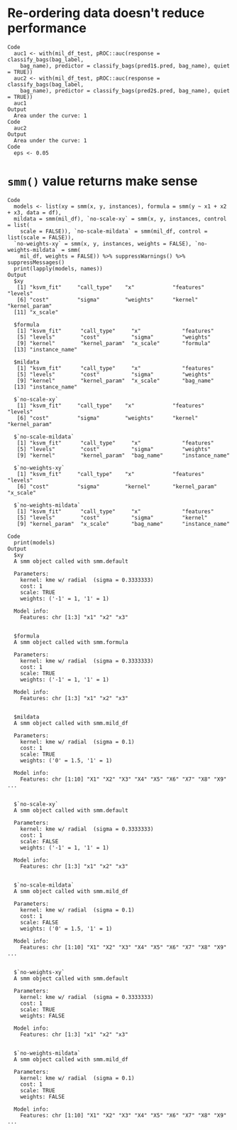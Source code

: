 # Re-ordering data doesn't reduce performance

    Code
      auc1 <- with(mil_df_test, pROC::auc(response = classify_bags(bag_label,
        bag_name), predictor = classify_bags(pred1$.pred, bag_name), quiet = TRUE))
      auc2 <- with(mil_df_test, pROC::auc(response = classify_bags(bag_label,
        bag_name), predictor = classify_bags(pred2$.pred, bag_name), quiet = TRUE))
      auc1
    Output
      Area under the curve: 1
    Code
      auc2
    Output
      Area under the curve: 1
    Code
      eps <- 0.05

# `smm()` value returns make sense

    Code
      models <- list(xy = smm(x, y, instances), formula = smm(y ~ x1 + x2 + x3, data = df),
      mildata = smm(mil_df), `no-scale-xy` = smm(x, y, instances, control = list(
        scale = FALSE)), `no-scale-mildata` = smm(mil_df, control = list(scale = FALSE)),
      `no-weights-xy` = smm(x, y, instances, weights = FALSE), `no-weights-mildata` = smm(
        mil_df, weights = FALSE)) %>% suppressWarnings() %>% suppressMessages()
      print(lapply(models, names))
    Output
      $xy
       [1] "ksvm_fit"     "call_type"    "x"            "features"     "levels"      
       [6] "cost"         "sigma"        "weights"      "kernel"       "kernel_param"
      [11] "x_scale"     
      
      $formula
       [1] "ksvm_fit"      "call_type"     "x"             "features"     
       [5] "levels"        "cost"          "sigma"         "weights"      
       [9] "kernel"        "kernel_param"  "x_scale"       "formula"      
      [13] "instance_name"
      
      $mildata
       [1] "ksvm_fit"      "call_type"     "x"             "features"     
       [5] "levels"        "cost"          "sigma"         "weights"      
       [9] "kernel"        "kernel_param"  "x_scale"       "bag_name"     
      [13] "instance_name"
      
      $`no-scale-xy`
       [1] "ksvm_fit"     "call_type"    "x"            "features"     "levels"      
       [6] "cost"         "sigma"        "weights"      "kernel"       "kernel_param"
      
      $`no-scale-mildata`
       [1] "ksvm_fit"      "call_type"     "x"             "features"     
       [5] "levels"        "cost"          "sigma"         "weights"      
       [9] "kernel"        "kernel_param"  "bag_name"      "instance_name"
      
      $`no-weights-xy`
       [1] "ksvm_fit"     "call_type"    "x"            "features"     "levels"      
       [6] "cost"         "sigma"        "kernel"       "kernel_param" "x_scale"     
      
      $`no-weights-mildata`
       [1] "ksvm_fit"      "call_type"     "x"             "features"     
       [5] "levels"        "cost"          "sigma"         "kernel"       
       [9] "kernel_param"  "x_scale"       "bag_name"      "instance_name"
      
    Code
      print(models)
    Output
      $xy
      A smm object called with smm.default 
       
      Parameters: 
        kernel: kme w/ radial  (sigma = 0.3333333) 
        cost: 1 
        scale: TRUE 
        weights: ('-1' = 1, '1' = 1) 
       
      Model info: 
        Features: chr [1:3] "x1" "x2" "x3"
      
      
      $formula
      A smm object called with smm.formula 
       
      Parameters: 
        kernel: kme w/ radial  (sigma = 0.3333333) 
        cost: 1 
        scale: TRUE 
        weights: ('-1' = 1, '1' = 1) 
       
      Model info: 
        Features: chr [1:3] "x1" "x2" "x3"
      
      
      $mildata
      A smm object called with smm.mild_df 
       
      Parameters: 
        kernel: kme w/ radial  (sigma = 0.1) 
        cost: 1 
        scale: TRUE 
        weights: ('0' = 1.5, '1' = 1) 
       
      Model info: 
        Features: chr [1:10] "X1" "X2" "X3" "X4" "X5" "X6" "X7" "X8" "X9" ...
      
      
      $`no-scale-xy`
      A smm object called with smm.default 
       
      Parameters: 
        kernel: kme w/ radial  (sigma = 0.3333333) 
        cost: 1 
        scale: FALSE 
        weights: ('-1' = 1, '1' = 1) 
       
      Model info: 
        Features: chr [1:3] "x1" "x2" "x3"
      
      
      $`no-scale-mildata`
      A smm object called with smm.mild_df 
       
      Parameters: 
        kernel: kme w/ radial  (sigma = 0.1) 
        cost: 1 
        scale: FALSE 
        weights: ('0' = 1.5, '1' = 1) 
       
      Model info: 
        Features: chr [1:10] "X1" "X2" "X3" "X4" "X5" "X6" "X7" "X8" "X9" ...
      
      
      $`no-weights-xy`
      A smm object called with smm.default 
       
      Parameters: 
        kernel: kme w/ radial  (sigma = 0.3333333) 
        cost: 1 
        scale: TRUE 
        weights: FALSE 
       
      Model info: 
        Features: chr [1:3] "x1" "x2" "x3"
      
      
      $`no-weights-mildata`
      A smm object called with smm.mild_df 
       
      Parameters: 
        kernel: kme w/ radial  (sigma = 0.1) 
        cost: 1 
        scale: TRUE 
        weights: FALSE 
       
      Model info: 
        Features: chr [1:10] "X1" "X2" "X3" "X4" "X5" "X6" "X7" "X8" "X9" ...
      
      

